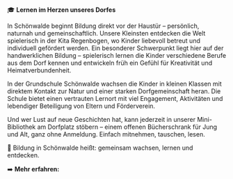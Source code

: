 🎓 **Lernen im Herzen unseres Dorfes**  
  
In Schönwalde beginnt Bildung direkt vor der Haustür – persönlich, naturnah und gemeinschaftlich. Unsere Kleinsten entdecken die Welt spielerisch in der Kita Regenbogen, wo Kinder liebevoll betreut und individuell gefördert werden. Ein besonderer Schwerpunkt liegt hier auf der handwerklichen Bildung – spielerisch lernen die Kinder verschiedene Berufe aus dem Dorf kennen und entwickeln früh ein Gefühl für Kreativität und Heimatverbundenheit.  
  
In der Grundschule Schönwalde wachsen die Kinder in kleinen Klassen mit direktem Kontakt zur Natur und einer starken Dorfgemeinschaft heran. Die Schule bietet einen vertrauten Lernort mit viel Engagement, Aktivitäten und lebendiger Beteiligung von Eltern und Förderverein.  
  
Und wer Lust auf neue Geschichten hat, kann jederzeit in unserer Mini-Bibliothek am Dorfplatz stöbern – einem offenen Bücherschrank für Jung und Alt, ganz ohne Anmeldung. Einfach mitnehmen, tauschen, lesen.  
  
📖 Bildung in Schönwalde heißt: gemeinsam wachsen, lernen und entdecken.  
  
➡️ **Mehr erfahren:**